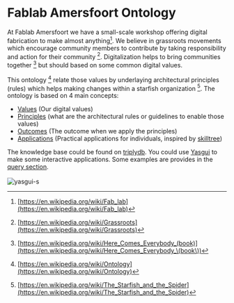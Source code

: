 # Fablab Amersfoort Ontology

At Fablab Amersfoort we have a small-scale workshop offering digital fabrication to make almost anything[^1]. We believe in grassroots movements which encourage community members to contribute by taking responsibility and action for their community [^2]. Digitalization helps to bring communities together [^3] but should based on some common digital values. 

This ontology [^4] relate those values by underlaying architectural principles (rules) which helps making changes within a starfish organization [^5].
The ontology is based on 4 main concepts:

- [Values](https://api.triplydb.com/queries/ColinMeerveld/Query/3/run?class=Value) (Our digital values)
- [Principles](https://api.triplydb.com/queries/ColinMeerveld/Query/3/run?class=Principle) (what are the architectural rules or guidelines to enable those values)
- [Outcomes](https://api.triplydb.com/queries/ColinMeerveld/Query/3/run?class=Outcome) (The outcome when we apply the principles)
- [Applications](https://api.triplydb.com/queries/ColinMeerveld/Query/3/run?class=Application) (Practical applications for individuals, inspired by [skilltree](https://github.com/sjpiper145/makerskilltree))

The knowledge base could be found on [triplydb](https://triplydb.com/ColinMeerveld/fablab/).
You could use [Yasgui](https://docs.triply.cc/yasgui/) to make some interactive applications.
Some examples are provides in the [query section](https://triplydb.com/ColinMeerveld/-/queries).\
\
![yasgui-s](https://github.com/user-attachments/assets/00e16d65-3dd4-4054-b34a-941e10ef5fef)

[^1]: [https://en.wikipedia.org/wiki/Fab_lab](https://en.wikipedia.org/wiki/Fab_lab)
[^2]: [https://en.wikipedia.org/wiki/Grassroots](https://en.wikipedia.org/wiki/Grassroots)
[^3]: [https://en.wikipedia.org/wiki/Here_Comes_Everybody_(book)](https://en.wikipedia.org/wiki/Here_Comes_Everybody_\(book\))
[^4]: [https://en.wikipedia.org/wiki/Ontology](https://en.wikipedia.org/wiki/Ontology)
[^5]: [https://en.wikipedia.org/wiki/The_Starfish_and_the_Spider](https://en.wikipedia.org/wiki/The_Starfish_and_the_Spider)
